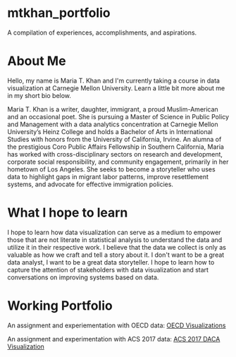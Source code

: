 # mtkhan_portfolio
A compilation of experiences, accomplishments, and aspirations. 

# About Me
Hello, my name is Maria T. Khan and I'm currently taking a course in data visualization at Carnegie Mellon University. Learn a little bit more about me in my short bio below. 

Maria T. Khan is a writer, daughter, immigrant, a proud Muslim-American and an occasional poet. She is pursuing a Master of Science in Public Policy and Management with a data analytics concentration at Carnegie Mellon University’s Heinz College and holds a Bachelor of Arts in International Studies with honors from the University of California, Irvine. An alumna of the prestigious Coro Public Affairs Fellowship in Southern California, Maria has worked with cross-disciplinary sectors on research and development, corporate social responsibility, and community engagement, primarily in her hometown of Los Angeles. She seeks to become a storyteller who uses data to highlight gaps in migrant labor patterns, improve resettlement systems, and advocate for effective immigration policies.

# What I hope to learn
I hope to learn how data visualization can serve as a medium to empower those that are not literate in statistical analysis to understand the data and utilize it in their respective work. I believe that the data we collect is only as valuable as how we craft and tell a story about it. I don't want to be a great data analyst, I want to be a great data storyteller. I hope to learn how to capture the attention of stakeholders with data visualization and start conversations on improving systems based on data. 

# Working Portfolio 
An assignment and experiementation with OECD data: 
[OECD Visualizations](/OECD_DataViz.md) 

An assignment and experimentation with ACS 2017 data: 
[ACS 2017 DACA Visualization](/ACS2017_DACA_DataViz.md)
